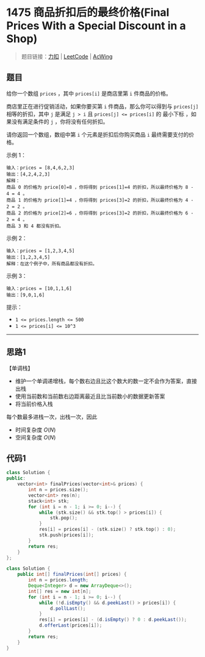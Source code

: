 # 1475 商品折扣后的最终价格(Final Prices With a Special Discount in a Shop)

> 题目链接：[力扣](https://leetcode.cn/problems/final-prices-with-a-special-discount-in-a-shop/) | [LeetCode](https://leetcode.com/problems/final-prices-with-a-special-discount-in-a-shop/) | [AcWing](3)

## 题目

给你一个数组 `prices` ，其中 `prices[i]` 是商店里第 `i` 件商品的价格。

商店里正在进行促销活动，如果你要买第 `i` 件商品，那么你可以得到与 `prices[j]` 相等的折扣，其中 `j` 是满足 `j > i` 且 `prices[j] <= prices[i]` 的 最小下标 ，如果没有满足条件的 `j` ，你将没有任何折扣。

请你返回一个数组，数组中第 `i` 个元素是折扣后你购买商品 `i` 最终需要支付的价格。

示例 1：

```
输入：prices = [8,4,6,2,3]
输出：[4,2,4,2,3]
解释：
商品 0 的价格为 price[0]=8 ，你将得到 prices[1]=4 的折扣，所以最终价格为 8 - 4 = 4 。
商品 1 的价格为 price[1]=4 ，你将得到 prices[3]=2 的折扣，所以最终价格为 4 - 2 = 2 。
商品 2 的价格为 price[2]=6 ，你将得到 prices[3]=2 的折扣，所以最终价格为 6 - 2 = 4 。
商品 3 和 4 都没有折扣。
```

示例 2：

```
输入：prices = [1,2,3,4,5]
输出：[1,2,3,4,5]
解释：在这个例子中，所有商品都没有折扣。
```

示例 3：

```
输入：prices = [10,1,1,6]
输出：[9,0,1,6]
```

提示：

- `1 <= prices.length <= 500`
- `1 <= prices[i] <= 10^3`

---

## 思路1

【单调栈】

- 维护一个单调递增栈，每个数右边且比这个数大的数一定不会作为答案，直接出栈
- 使用当前数和当前数右边距离最近且比当前数小的数据更新答案
- 将当前价格入栈

每个数最多进栈一次，出栈一次，因此

- 时间复杂度 $O(N)$
- 空间复杂度 $O(N)$

## 代码1

```cpp
class Solution {
public:
    vector<int> finalPrices(vector<int>& prices) {
        int n = prices.size();
        vector<int> res(n);
        stack<int> stk;
        for (int i = n - 1; i >= 0; i--) {
            while (stk.size() && stk.top() > prices[i]) {
                stk.pop();
            }
            res[i] = prices[i] - (stk.size() ? stk.top() : 0);
            stk.push(prices[i]);
        }
        return res;
    }
};
```

```java
class Solution {
    public int[] finalPrices(int[] prices) {
        int n = prices.length;
        Deque<Integer> d = new ArrayDeque<>();
        int[] res = new int[n];
        for (int i = n - 1; i >= 0; i--) {
            while (!d.isEmpty() && d.peekLast() > prices[i]) {
                d.pollLast();
            }
            res[i] = prices[i] - (d.isEmpty() ? 0 : d.peekLast());
            d.offerLast(prices[i]);
        }
        return res;
    }
}
```
